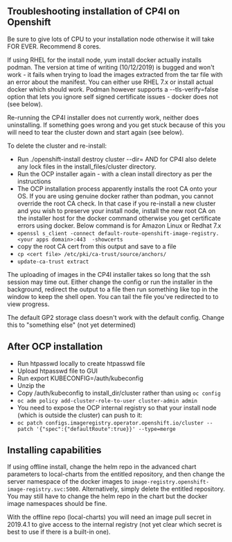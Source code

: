 ## Troubleshooting installation of CP4I on Openshift

Be sure to give lots of CPU to your installation node otherwise it will take FOR EVER.  Recommend 8 cores.

If using RHEL for the install node, yum install docker actually installs podman.  The version at time of writing (10/12/2019) is bugged and won't work - it fails when trying to load the images extracted from the tar file with an error about the manifest.  You can either use RHEL 7.x or install actual docker which should work.  Podman however supports a --tls-verify=false option that lets you ignore self signed certificate issues - docker does not (see below).

Re-running the CP4I installer does not currently work, neither does uninstalling. If something goes wrong and you get stuck because of this you will need to tear the cluster down and start again (see below).

To delete the cluster and re-install:
- Run ./openshift-install destroy cluster --dir=<install directory>  AND for CP4I also delete any lock files in the install_files/cluster directory.
- Run the OCP installer again - with a clean install directory as per the instructions
- The OCP installation process apparently installs the root CA onto your OS.  If you are using genuine docker rather than podman, you cannot override the root CA check.  In that case if you re-install a new cluster and you wish to preserve your install node, install the new root CA on the installer host for the docker command otherwise you get certificate errors using docker.  Below command is for Amazon Linux or Redhat 7.x
- `openssl s_client -connect default-route-openshift-image-registry.<your apps domain>:443  -showcerts`
- copy the root CA cert from this output and save to a file
- `cp <cert file> /etc/pki/ca-trust/source/anchors/`
- `update-ca-trust extract`

The uploading of images in the CP4I installer takes so long that the ssh session may time out.  Either change the config or run the installer in the background, redirect the output to a file then run something like top in the window to keep the shell open.  You can tail the file you've redirected to to view progress.

The default GP2 storage class doesn't work with the default config.  Change this to "something else" (not yet determined)

## After OCP installation

- Run htpasswd locally to create htpasswd file
- Upload htpasswd file to GUI
- Run export KUBECONFIG=<install dir>/auth/kubeconfig
- Unzip the
- Copy <install dir>/auth/kubeconfig to install_dir/cluster rather than using `oc config`
- `oc adm policy add-cluster-role-to-user cluster-admin admin`
- You need to expose the OCP internal registry so that your install node (which is outside the cluster) can push to it:
- `oc patch configs.imageregistry.operator.openshift.io/cluster --patch '{"spec":{"defaultRoute":true}}' --type=merge`

## Installing capabilities

If using offline install, change the helm repo in the advanced chart parameters to local-charts from the entitled repository, and then change the server namespace of the docker images to `image-registry.openshift-image-registry.svc:5000`.  Alternatively, simply delete the entitled repository.  You may still have to change the helm repo in the chart but the docker image namespaces should be fine.

With the offline repo (local-charts) you will need an image pull secret in 2019.4.1 to give access to the internal registry (not yet clear which secret is best to use if there is a built-in one).
